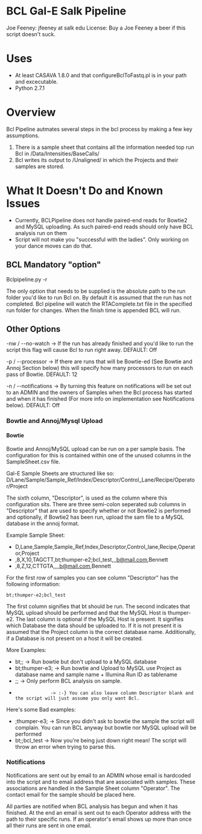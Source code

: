 # BCL Gal-E Salk Pipeline
Joe Feeney: jfeeney at salk edu
License: Buy a Joe Feeney a beer if this script doesn't suck.

# Uses
- At least CASAVA 1.8.0 and that configureBclToFastq.pl is in your path and excecutable.
- Python 2.7.1

# Overview
Bcl Pipeline autmates several steps in the bcl process by making a few key assumptions.

1. There is a sample sheet that contains all the information needed top run Bcl in <run folder>/Data/Intensities/BaseCalls/
2. Bcl writes its output to <run folder>/Unaligned/ in which the Projects and their samples are stored.

# What It Doesn't Do and Known Issues
- Currently, BCLPipeline does not handle paired-end reads for Bowtie2 and MySQL uploading. As such paired-end reads should only have BCL analysis run on them
- Script will not make you "successful with the ladies". Only working on your dance moves can do that.

## BCL Mandatory "option"
Bclpipeline.py -r <ABSOLUTE PATH TO RUN>

The only option that needs to be supplied is the absolute path to the run folder you'd like to run Bcl on. By default it is assumed that the run has not completed. Bcl pipeline will watch the RTAComplete.txt file in the specified run folder for changes. When the finish time is appended BCL will run.

## Other Options
-nw / --no-watch -> If the run has already finished and you'd like to run the script this flag will cause Bcl to run right away. DEFAULT: Off

-p / --processor -> If there are runs that will be Bowtie-ed (See Bowtie and Annoj Section below) this will specify how many processors to run on each pass of Bowtie. DEFAULT: 12

-n / --notifications -> By turning this feature on notifications will be set out to an ADMIN and the owners of Samples when the Bcl process has started and when it has finished (For more info on implementation see Notifications below). DEFAULT: Off

### Bowtie and Annoj/Mysql Upload
#### Bowtie
Bowtie and Annoj/MySQL upload can be run on a per sample basis. The configuration for this is contained within one of the unused columns in the SampleSheet.csv file.

Gal-E Sample Sheets are structured like so:
D/Lane/Sample/Sample_Ref/Index/Descriptor/Control_Lane/Recipe/Operator/Project

The sixth column, "Descriptor", is used as the column where this configuration sits. There are three semi-colon seperated sub columns in "Descriptor" that are used to specify whether or not Bowtie2 is performed and optionally, if Bowtie2 has been run, upload the sam file to a MySQL database in the annoj format.

Example Sample Sheet:

- D,Lane,Sample,Sample_Ref,Index,Descriptor,Control_lane,Recipe,Operator,Project
- ,8,X,10,TAGCTT,bt;thumper-e2;bcl_test,,,b@mail.com,Bennett
- ,8,Z,12,CTTGTA,,,,b@mail.com,Bennett

For the first row of samples you can see column "Descriptor" has the following information:

	bt;thumper-e2;bcl_test

The first column signifies that bt should be run. The second indicates that MySQL upload should be performed and that the MySQL Host is thumper-e2. The last column is optional if the MySQL Host is present. It signifies which Database the data should be uploaded to. If it is not present it is assumed that the Project column is the correct database name. Additionally, if a Database is not present on a host it will be created.

More Examples:

- bt;;             -> Run bowtie but don't upload to a MySQL database
- bt;thumper-e3;   -> Run bowtie and Upload to MySQL use Project as database name and sample name + Illumina Run ID as tablename
- ;;               -> Only perform BCL analysis on sample.
-                  -> :-} You can also leave column Descriptor blank and the script will just assume you only want Bcl.

Here's some Bad examples:

- ;thumper-e3;     -> Since you didn't ask to bowtie the sample the script will complain. You can run BCL anyway but bowtie nor MySQL upload will be performed
- bt;;bcl_test     -> Now you're being just down right mean! The script will throw an error when trying to parse this.

### Notifications
Notifications are sent out by email to an ADMIN whose email is hardcoded into the script and to email address that are associated with samples. These associations are handled in the Sample Sheet column "Operator". The contact email for the sample should be placed here. 

All parties are notified when BCL analysis has begun and when it has finished. At the end an email is sent out to each Operator address with the path to their specific runs. If an operator's email shows up more than once all their runs are sent in one email.


